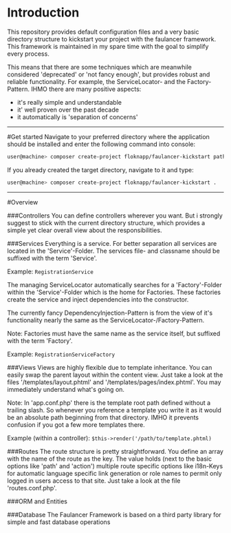 # Introduction
This repository provides default configuration files and a very basic 
directory structure to kickstart your project with the faulancer framework. 
This framework is maintained in my spare time with the goal to simplify 
every process. 

This means that there are some techniques which are meanwhile considered 
'deprecated' or 'not fancy enough', but provides robust and reliable 
functionality. For example, the ServiceLocator- and the Factory-Pattern. 
IHMO there are many positive aspects:
- it's really simple and understandable
- it' well proven over the past decade
- it automatically is 'separation of concerns'

---

#Get started
Navigate to your preferred directory where the application should be 
installed and enter the following command into console:
```bash
user@machine> composer create-project floknapp/faulancer-kickstart path-to-your-directory/
```

If you already created the target directory, navigate to it and type:
```bash
user@machine> composer create-project floknapp/faulancer-kickstart .
```

---

#Overview

###Controllers
You can define controllers wherever you want. But i strongly suggest to 
stick with the current directory structure, which provides a simple yet 
clear overall view about the responsibilities.

###Services
Everything is a service. For better separation all services are located in 
the 'Service'-Folder. The services file- and classname should be suffixed 
with the term 'Service'. 

Example: `RegistrationService`

The managing ServiceLocator automatically searches for a 'Factory'-Folder 
within the 'Service'-Folder which is the home for Factories. These 
factories create the service and inject dependencies into the constructor. 

The currently fancy DependencyInjection-Pattern is from the view of it's 
functionality nearly the same as the ServiceLocator-/Factory-Pattern.

Note: Factories must have the same name as the service itself, but suffixed 
with the term 'Factory'.

Example: `RegistrationServiceFactory`

###Views
Views are highly flexible due to template inheritance. You can easily swap 
the parent layout within the content view. Just take a look at the files 
'/templates/layout.phtml' and '/templates/pages/index.phtml'. 
You may immediately understand what's going on.

Note: In 'app.conf.php' there is the template root path defined without 
a trailing slash. So whenever you reference a template you write it as 
it would be an absolute path beginning from that directory. IMHO it 
prevents confusion if you got a few more templates there.

Example (within a controller): `$this->render('/path/to/template.phtml)`

###Routes
The route structure is pretty straightforward. You define an array with 
the name of the route as the key. The value holds (next to the basic options 
like 'path' and 'action') multiple route specific options like i18n-Keys 
for automatic language specific link generation or role names to permit 
only logged in users access to that site. Just take a look at the file 
'routes.conf.php'.

###ORM and Entities


###Database
The Faulancer Framework is based on a third party library for simple and 
fast database operations